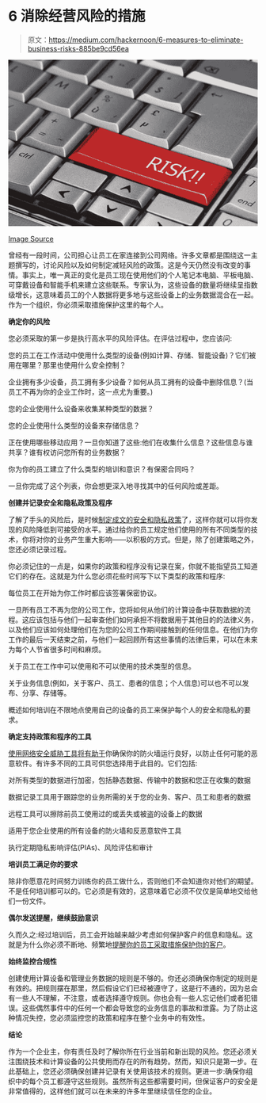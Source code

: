 # 6 消除经营风险的措施

> 原文：<https://medium.com/hackernoon/6-measures-to-eliminate-business-risks-885be9cd56ea>

![](img/075e7c959ab76aa638a0f5da57e149c6.png)

[Image Source](https://images.techhive.com/images/article/2015/01/security-risk-thinkstock-100563642-large.jpg)

曾经有一段时间，公司担心让员工在家连接到公司网络。许多文章都是围绕这一主题撰写的，讨论风险以及如何制定减轻风险的政策。这是今天仍然没有改变的事情。事实上，唯一真正的变化是员工现在使用他们的个人笔记本电脑、平板电脑、可穿戴设备和智能手机来建立这些联系。专家认为，这些设备的数量将继续呈指数级增长，这意味着员工的个人数据将更多地与这些设备上的业务数据混合在一起。作为一个组织，你必须采取措施保护这里的每个人。

**确定你的风险**

您必须采取的第一步是执行高水平的风险评估。在评估过程中，您应该问:

您的员工在工作活动中使用什么类型的设备(例如计算、存储、智能设备)？它们被用在哪里？那里也使用什么安全控制？

企业拥有多少设备，员工拥有多少设备？如何从员工拥有的设备中删除信息？(当员工不再为你的企业工作时，这一点尤为重要。)

您的企业使用什么设备来收集某种类型的数据？

您的企业使用什么类型的设备来存储信息？

正在使用哪些移动应用？一旦你知道了这些:他们在收集什么信息？这些信息与谁共享？谁有权访问您所有的业务数据？

你为你的员工建立了什么类型的培训和意识？有保密合同吗？

一旦你完成了这个列表，你会想更深入地寻找其中的任何风险或差距。

**创建并记录安全和隐私政策及程序**

了解了手头的风险后，是时候[制定成文的安全和隐私政策](http://www.techproresearch.com/article/how-to-create-a-privacy-policy-that-protects-your-company-and-your-customers/)了，这样你就可以将你发现的风险降低到可接受的水平。通过给你的员工规定他们使用的所有不同类型的技术，你将对你的业务产生重大影响——以积极的方式。但是，除了创建策略之外，您还必须记录过程。

你必须记住的一点是，如果你的政策和程序没有记录在案，你就不能指望员工知道它们的存在。这就是为什么您必须花些时间写下以下类型的政策和程序:

每位员工在开始为你工作时都应该签署保密协议。

一旦所有员工不再为您的公司工作，您将如何从他们的计算设备中获取数据的流程。这应该包括与他们一起审查他们如何承担不将数据用于其他目的的法律义务，以及他们应该如何处理他们在为您的公司工作期间接触到的任何信息。在他们为你工作的最后一天结束之前，与他们一起回顾所有这些事情的法律后果，可以在未来为每个人节省很多时间和麻烦。

关于员工在工作中可以使用和不可以使用的技术类型的信息。

关于业务信息(例如，关于客户、员工、患者的信息；个人信息)可以也不可以发布、分享、存储等。

概述如何培训在不限地点使用自己的设备的员工来保护每个人的安全和隐私的要求。

**确定支持政策和程序的工具**

[使用网络安全威胁工具将有助于](https://www.talosintelligence.com/vulnerability_reports)你确保你的防火墙运行良好，以防止任何可能的恶意软件。有许多不同的工具可供您选择用于此目的。它们包括:

对所有类型的数据进行加密，包括静态数据、传输中的数据和您正在收集的数据

数据记录工具用于跟踪您的业务所需的关于您的业务、客户、员工和患者的数据

远程工具可以擦除前员工使用过的或丢失或被盗的设备上的数据

适用于您企业使用的所有设备的防火墙和反恶意软件工具

执行定期隐私影响评估(PIAs)、风险评估和审计

**培训员工满足你的要求**

除非你愿意花时间努力训练你的员工做什么，否则他们不会知道你对他们的期望。不是任何培训都可以的。它必须是有效的，这意味着它必须不仅仅是简单地交给他们一份文件。

**偶尔发送提醒，继续鼓励意识**

久而久之:经过培训后，员工会开始越来越少考虑如何保护客户的信息和隐私。这就是为什么你必须不断地、频繁地[提醒你的员工采取措施保护你的客户](https://www.prnewswire.com/news-releases/data-privacy-day-reminds-organizations-that-protecting-privacy-is-a-concern-to-consumers-and-good-for-business-300585850.html)。

**始终监控合规性**

创建使用计算设备和管理业务数据的规则是不够的。你还必须确保你制定的规则是有效的。把规则摆在那里，然后假设它们已经被遵守了，这是行不通的，因为总会有一些人不理解，不注意，或者选择遵守规则。你也会有一些人忘记他们或者犯错误。这些偶然事件中的任何一个都会导致您的业务信息的事故和泄露。为了防止这种情况失控，您必须监控您的政策和程序在整个业务中的有效性。

**结论**

作为一个企业主，你有责任及时了解你所在行业当前和新出现的风险。您还必须关注围绕技术和计算设备的公共使用而存在的所有趋势。然而，知识只是第一步。在此基础上，您还必须确保创建并记录有关使用该技术的规则。更进一步:确保你组织中的每个员工都遵守这些规则。虽然所有这些都需要时间，但保证客户的安全是非常值得的，这样他们就可以在未来的许多年里继续信任您的企业。
